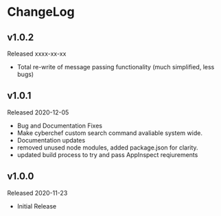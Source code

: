# ChangeLog

## v1.0.2
Released xxxx-xx-xx
- Total re-write of message passing functionality (much simplified, less bugs)

## v1.0.1
Released 2020-12-05
- Bug and Documentation Fixes
- Make cyberchef custom search command avaliable system wide.
- Documentation updates
- removed unused node modules, added package.json for clarity.
- updated build process to try and pass AppInspect reqiurements

## v1.0.0
Released 2020-11-23
- Initial Release